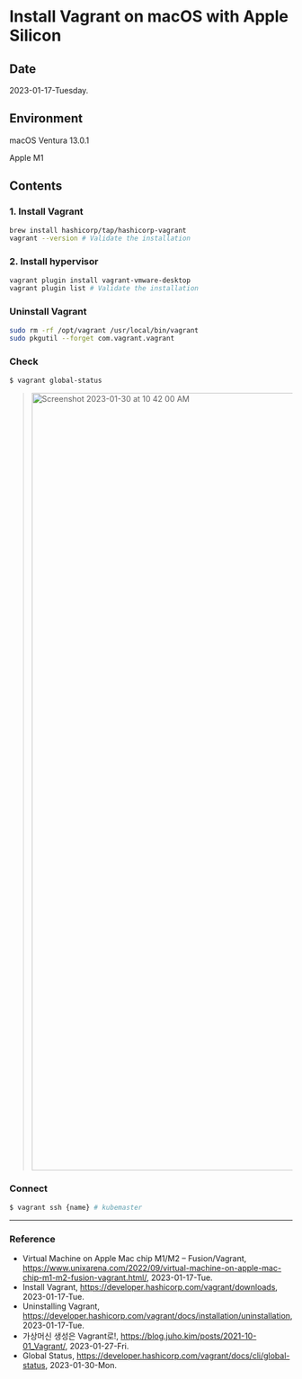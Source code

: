 # Install Vagrant on macOS with Apple Silicon

## Date

2023-01-17-Tuesday.

## Environment

macOS Ventura 13.0.1

Apple M1

## Contents

### 1. Install Vagrant

```zsh
brew install hashicorp/tap/hashicorp-vagrant
vagrant --version # Validate the installation
```

### 2. Install hypervisor

```zsh
vagrant plugin install vagrant-vmware-desktop
vagrant plugin list # Validate the installation
```

### Uninstall Vagrant

```zsh
sudo rm -rf /opt/vagrant /usr/local/bin/vagrant
sudo pkgutil --forget com.vagrant.vagrant

```

### Check

```Bash
$ vagrant global-status
```

> <img width="1384" alt="Screenshot 2023-01-30 at 10 42 00 AM" src="https://user-images.githubusercontent.com/20737479/215370412-8ec7959d-1e89-4196-9f0c-59ff8581ddfa.png">

### Connect

```Bash
$ vagrant ssh {name} # kubemaster
```

---

### Reference
- Virtual Machine on Apple Mac chip M1/M2 – Fusion/Vagrant, https://www.unixarena.com/2022/09/virtual-machine-on-apple-mac-chip-m1-m2-fusion-vagrant.html/, 2023-01-17-Tue.
- Install Vagrant, https://developer.hashicorp.com/vagrant/downloads, 2023-01-17-Tue.
- Uninstalling Vagrant, https://developer.hashicorp.com/vagrant/docs/installation/uninstallation, 2023-01-17-Tue.
- 가상머신 생성은 Vagrant로!, https://blog.juho.kim/posts/2021-10-01_Vagrant/, 2023-01-27-Fri.
- Global Status, https://developer.hashicorp.com/vagrant/docs/cli/global-status, 2023-01-30-Mon.
